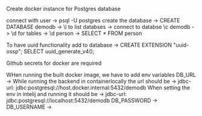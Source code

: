 Create docker instance for Postgres database

connect with user -> psql -U postgres
create the database -> CREATE DATABASE demodb
-> \l to list databses
-> connect to databse \c demodb
-> \d for tables
-> \d person
-> SELECT * FROM person

To have uuid functionality add to database -> CREATE EXTENSION "uuid-ossp";
SELECT uuid_generate_v4();

Github secrets for docker are required

WHen running the built docker image, we have to add env variables
DB_URL ->
While running the backend in containerlocally the url should be -> jdbc-url: jdbc:postgresql://host.docker.internal:5432/demodb
When setting the env in intelij and running it should be -> jdbc-url: jdbc:postgresql://localhost:5432/demodb
DB_PASSWORD -> 
DB_USERNAME -> 

